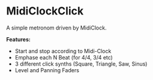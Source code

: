 # MidiClockClick
A simple metronom driven by MidiClock.

__Features:__
* Start and stop according to Midi-Clock
* Emphase each N Beat (for 4/4, 3/4 etc)
* 3 different click synths (Square, Triangle, Saw, Sinus)
* Level and Panning Faders
